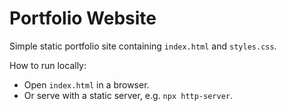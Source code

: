 # Portfolio Website

Simple static portfolio site containing `index.html` and `styles.css`.

How to run locally:
- Open `index.html` in a browser.
- Or serve with a static server, e.g. `npx http-server`.

